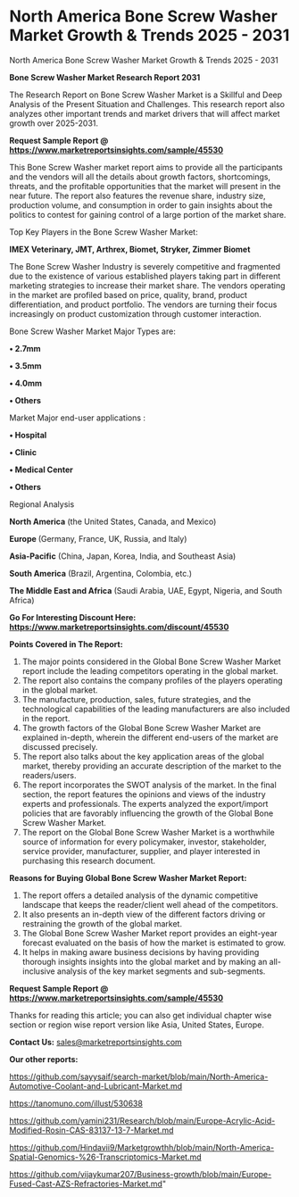 # North America Bone Screw Washer Market Growth & Trends 2025 - 2031
North America Bone Screw Washer Market Growth & Trends 2025 - 2031

<strong>Bone Screw Washer Market Research Report 2031</strong>

The Research Report on Bone Screw Washer Market is a Skillful and Deep Analysis of the Present Situation and Challenges. This research report also analyzes other important trends and market drivers that will affect market growth over 2025-2031.

<strong>Request Sample Report @ <a href=https://www.marketreportsinsights.com/sample/45530>https://www.marketreportsinsights.com/sample/45530</a></strong>

This Bone Screw Washer market report aims to provide all the participants and the vendors will all the details about growth factors, shortcomings, threats, and the profitable opportunities that the market will present in the near future. The report also features the revenue share, industry size, production volume, and consumption in order to gain insights about the politics to contest for gaining control of a large portion of the market share.

Top Key Players in the Bone Screw Washer Market:

<strong>IMEX Veterinary, JMT, Arthrex, Biomet, Stryker, Zimmer Biomet</strong>

The Bone Screw Washer Industry is severely competitive and fragmented due to the existence of various established players taking part in different marketing strategies to increase their market share. The vendors operating in the market are profiled based on price, quality, brand, product differentiation, and product portfolio. The vendors are turning their focus increasingly on product customization through customer interaction.

Bone Screw Washer Market Major Types are:

<strong>•  2.7mm

•  3.5mm

•  4.0mm

•  Others</strong>

Market Major end-user applications :

<strong>•  Hospital

•  Clinic

•  Medical Center

•  Others</strong>

Regional Analysis

</u><strong><b>North America</b></strong> (the United States, Canada, and Mexico)

<strong><b>Europe </b></strong>(Germany, France, UK, Russia, and Italy)

<strong><b>Asia-Pacific</b></strong> (China, Japan, Korea, India, and Southeast Asia)

<strong><b>South America</b></strong> (Brazil, Argentina, Colombia, etc.)

<strong><b>The Middle East and Africa</b></strong> (Saudi Arabia, UAE, Egypt, Nigeria, and South Africa)

<strong>Go For Interesting Discount Here: <a href=https://www.marketreportsinsights.com/discount/45530>https://www.marketreportsinsights.com/discount/45530</a></strong>

<strong>Points Covered in The Report:</strong>
<ol>
  <li>The major points considered in the Global Bone Screw Washer Market report include the leading competitors operating in the global market.</li>
  <li>The report also contains the company profiles of the players operating in the global market.</li>
  <li>The manufacture, production, sales, future strategies, and the technological capabilities of the leading manufacturers are also included in the report.</li>
  <li>The growth factors of the Global Bone Screw Washer Market are explained in-depth, wherein the different end-users of the market are discussed precisely.</li>
  <li>The report also talks about the key application areas of the global market, thereby providing an accurate description of the market to the readers/users.</li>
  <li>The report incorporates the SWOT analysis of the market. In the final section, the report features the opinions and views of the industry experts and professionals. The experts analyzed the export/import policies that are favorably influencing the growth of the Global Bone Screw Washer Market.</li>
  <li>The report on the Global Bone Screw Washer Market is a worthwhile source of information for every policymaker, investor, stakeholder, service provider, manufacturer, supplier, and player interested in purchasing this research document.</li>
</ol>
<strong>Reasons for Buying Global Bone Screw Washer Market Report:</strong>

<ol>
  <li>The report offers a detailed analysis of the dynamic competitive landscape that keeps the reader/client well ahead of the competitors.</li>
  <li>It also presents an in-depth view of the different factors driving or restraining the growth of the global market.</li>
  <li>The Global Bone Screw Washer Market report provides an eight-year forecast evaluated on the basis of how the market is estimated to grow.</li>
  <li>It helps in making aware business decisions by having providing thorough insights insights into the global market and by making an all-inclusive analysis of the key market segments and sub-segments.</li>
</ol>
<strong>Request Sample Report @ <a href=https://www.marketreportsinsights.com/sample/45530>https://www.marketreportsinsights.com/sample/45530</a></strong>


Thanks for reading this article; you can also get individual chapter wise section or region wise report version like Asia, United States, Europe.

<strong>Contact Us:</strong>
sales@marketreportsinsights.com

<strong>Our other reports:</strong>

<a href=https://github.com/sayysaif/search-market/blob/main/North-America-Automotive-Coolant-and-Lubricant-Market.md>https://github.com/sayysaif/search-market/blob/main/North-America-Automotive-Coolant-and-Lubricant-Market.md</a>

<a href=https://tanomuno.com/illust/530638>https://tanomuno.com/illust/530638</a>

<a href=https://github.com/yamini231/Research/blob/main/Europe-Acrylic-Acid-Modified-Rosin-CAS-83137-13-7-Market.md>https://github.com/yamini231/Research/blob/main/Europe-Acrylic-Acid-Modified-Rosin-CAS-83137-13-7-Market.md</a>

<a href=https://github.com/Hindavii9/Marketgrowthh/blob/main/North-America-Spatial-Genomics-%26-Transcriptomics-Market.md>https://github.com/Hindavii9/Marketgrowthh/blob/main/North-America-Spatial-Genomics-%26-Transcriptomics-Market.md</a>

<a href=https://github.com/vijaykumar207/Business-growth/blob/main/Europe-Fused-Cast-AZS-Refractories-Market.md>https://github.com/vijaykumar207/Business-growth/blob/main/Europe-Fused-Cast-AZS-Refractories-Market.md</a>"
